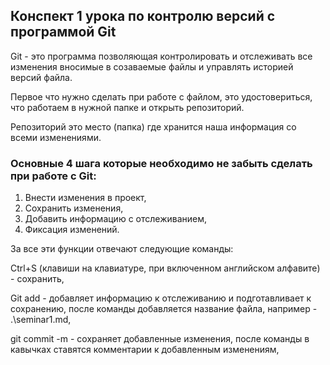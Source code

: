 ## Конспект 1 урока по контролю версий с программой Git

Git - это программа позволяющая контролировать и отслеживать все изменения вносимые в созаваемые файлы и управлять историей версий файла.

Первое что нужно сделать при работе с файлом, это удостовериться, что работаем в нужной папке и открыть репозиторий.

Репозиторий это место (папка) где хранится наша информация со всеми изменениями.

### Основные 4 шага которые необходимо не забыть сделать при работе с Git:

1. Внести изменения в проект,
2. Сохранить изменения,
3. Добавить информацию с отслеживанием,
4. Фиксация изменений.

За все эти функции отвечают следующие команды:

Ctrl+S (клавиши на клавиатуре, при включенном английском алфавите) - сохранить,

Git add - добавляет информацию к отслеживанию и подготавливает к сохранению, после команды добавляется название файла, например - .\seminar1.md,

git commit -m - сохраняет добавленные изменения, после команды в кавычках ставятся комментарии к добавленным изменениям,
